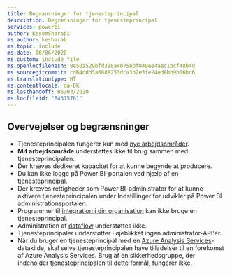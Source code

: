 ```yaml
---
title: Begrænsninger for tjenesteprincipal
description: Begrænsninger for tjenesteprincipal
services: powerbi
author: KesemSharabi
ms.author: kesharab
ms.topic: include
ms.date: 06/06/2020
ms.custom: include file
ms.openlocfilehash: 8e50a529bfd398a4075ebf049ee4aec1bcf48b4d
ms.sourcegitcommit: cd64ddd3a6888253dca3b2e3fe24ed8bb9b66bc6
ms.translationtype: HT
ms.contentlocale: da-DK
ms.lasthandoff: 06/03/2020
ms.locfileid: "84315761"
---
```

## <a name="considerations-and-limitations"></a>Overvejelser og begrænsninger

* Tjenesteprincipalen fungerer kun med [nye arbejdsområder](../collaborate-share/service-create-the-new-workspaces.md).
* **Mit arbejdsområde** understøttes ikke til brug sammen med tjenesteprincipalen.
* Der kræves dedikeret kapacitet for at kunne begynde at producere.
* Du kan ikke logge på Power BI-portalen ved hjælp af en tjenesteprincipal.
* Der kræves rettigheder som Power BI-administrator for at kunne aktivere tjenesteprincipalen under Indstillinger for udvikler på Power BI-administrationsportalen.
* Programmer til [integration i din organisation](../developer/embedded/embed-sample-for-your-organization.md) kan ikke bruge en tjenesteprincipal.
* Administration af [dataflow](../transform-model/service-dataflows-overview.md) understøttes ikke.
* Tjenesteprincipaler understøtter i øjeblikket ingen administrator-API'er.
* Når du bruger en tjenesteprincipal med en [Azure Analysis Services](https://docs.microsoft.com/azure/analysis-services/analysis-services-overview)-datakilde, skal selve tjenesteprincipalen have tilladelser til en forekomst af Azure Analysis Services. Brug af en sikkerhedsgruppe, der indeholder tjenesteprincipalen til dette formål, fungerer ikke.